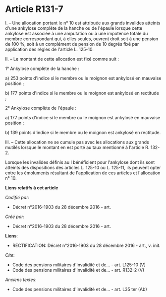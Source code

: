# Article R131-7

I. – Une allocation portant le n° 10 est attribuée aux grands invalides atteints d'une ankylose complète de la hanche ou de
l'épaule lorsque cette ankylose est associée à une amputation ou à une impotence totale du membre correspondant qui, à elles
seules, ouvrent droit soit à une pension de 100 %, soit à un complément de pension de 10 degrés fixé par application des
règles de l'article L. 125-10.

II. – Le montant de cette allocation est fixé comme suit :

1° Ankylose complète de la hanche :

a) 253 points d'indice si le membre ou le moignon est ankylosé en mauvaise position ;

b) 177 points d'indice si le membre ou le moignon est ankylosé en rectitude ;

2° Ankylose complète de l'épaule :

a) 177 points d'indice si le membre ou le moignon est ankylosé en mauvaise position ;

b) 139 points d'indice si le membre ou le moignon est ankylosé en rectitude.

III. – Cette allocation ne se cumule pas avec les allocations aux grands mutilés lorsque le montant en est porté au taux
mentionné à l'article R. 132-2.

Lorsque les invalides définis au I bénéficient pour l'ankylose dont ils sont atteints des dispositions des articles L. 125-10
ou L. 125-11, ils peuvent opter entre les émoluments résultant de l'application de ces articles et l'allocation n° 10.

**Liens relatifs à cet article**

_Codifié par_:

  - Décret n°2016-1903 du 28 décembre 2016 - art.

_Créé par_:

  - Décret n°2016-1903 du 28 décembre 2016 - art.

**Liens**:

  - RECTIFICATION: Décret n°2016-1903 du 28 décembre 2016 - art., v. init.

_Cite_:

  - Code des pensions militaires d'invalidité et de... - art. L125-10 (V)
  - Code des pensions militaires d'invalidité et de... - art. R132-2 (V)

_Anciens textes_:

  - Code des pensions militaires d'invalidité et de... - art. L35 ter (Ab)
